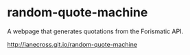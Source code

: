 # random-quote-machine 

A webpage that generates quotations from the Forismatic API. 

http://ianecross.git.io/random-quote-machine
